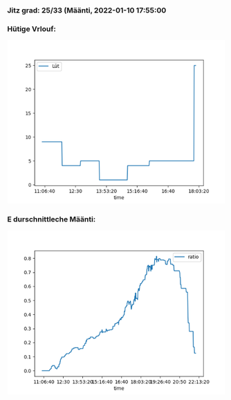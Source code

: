 ### Jitz grad: 25/33 (Määnti, 2022-01-10 17:55:00

### Hütige Vrlouf:
![Graph](Today.png)

### E durschnittleche Määnti:
![Graph](Määnti.png)